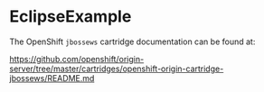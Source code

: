 EclipseExample
==============

The OpenShift `jbossews` cartridge documentation can be found at:

https://github.com/openshift/origin-server/tree/master/cartridges/openshift-origin-cartridge-jbossews/README.md
